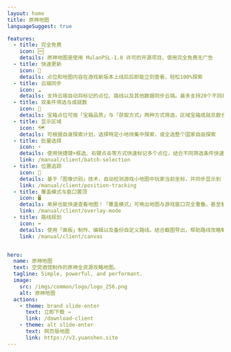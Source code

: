 ```yaml
---
layout: home
title: 原神地图
languageSuggest: true

features:
  - title: 完全免费
    icon: 🆓
    details: 原神地图是使用 MulanPSL-1.0 许可的开源项目，使用完全免费无广告
  - title: 快速更新
    icon: 🚀
    details: 点位和地图内容在游戏新版本上线后后即能立刻查看，轻松100%探索
  - title: 云端同步
    icon: ☁️
    details: 支持云端自动将标记的点位、路线以及其他数据同步云端。最多支持20个不同存档。
  - title: 双条件筛选与成就数
    icon: 🦾
    details: 宝箱点位可按「宝箱品质」与「获取方式」两种方式筛选，区域宝箱成就总数也会显示出来。满足奖励优先、排查宝箱成就数、仙灵成就数、挑战成就数的不同需求。
  - title: 显示区域
    icon: 🗺️
    details: 可根据自身探索计划，选择特定小地块集中探索，或全选整个国家自由探索
  - title: 批量选择
    icon: ⚡
    details: 使用快捷键+框选、右键点击等方式快速标记多个点位，结合不同筛选条件快速查缺补漏。
    link: /manual/client/batch-selection
  - title: 位置追踪
    icon: 🧭
    details: 基于「图像识别」技术，自动检测游戏小地图中玩家当前坐标，并同步显示到「地图客户端」内，就像游戏内地图一样，避免迷路。
    link: /manual/client/position-tracking
  - title: 覆盖模式与窗口置顶
    icon: 🖥️
    details: 单屏也能快速查看地图！「覆盖模式」可唤出地图与游戏窗口完全重叠。甚至替代游戏内大地图使用。「窗口置顶」可缩小地图窗口后持续显示在游戏上方，或可替代小地图使用。
    link: /manual/client/overlay-mode
  - title: 路线规划
    icon: ➡️
    details: 使用「画板」制作、编辑以及备份自定义路线。结合截图导出，帮助路线攻略制作者更便捷的创作攻略。
    link: /manual/client/canvas


hero:
  name: 原神地图
  text: 空荧酒馆制作的原神全资源攻略地图。
  tagline: Simple, powerful, and performant.
  image:
    src: /imgs/common/logo/logo_256.png
    alt: 原神地图
  actions:
    - theme: brand slide-enter
      text: 立即下载 →
      link: /download-client
    - theme: alt slide-enter
      text: 网页版地图
      link: https://v3.yuanshen.site
---
```


